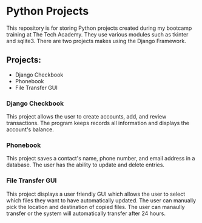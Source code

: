 <h1> Python Projects </h1>

This repository is for storing Python projects created during my bootcamp training at The Tech Academy. They use various modules such as tkinter and sqlite3.
There are two projects makes using the Django Framework.

<h2>Projects:</h2>
  <ul>
    <li>Django Checkbook</li>
    <li>Phonebook</li>
    <li>File Transfer GUI</li>
  </ul>
  
  <h3>Django Checkbook</h3>
  This project allows the user to create accounts, add, and review transactions. 
  The program keeps records all information and displays the account's balance.
  
 <h3>Phonebook</h3>
 This project saves a contact's name, phone number, and email address in a database. 
 The user has the ability to update and delete entries.
  
  <h3>File Transfer GUI</h3>
  This project displays a user friendly GUI which allows the user to select which files they want to have automatically updated.
  The user can manually pick the location and destination of copied files. The user can manaully transfer or the system will automatically transfer after 24 hours.
